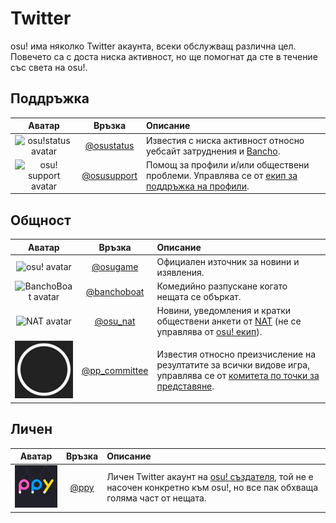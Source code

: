 # Twitter

osu! има няколко Twitter акаунта, всеки обслужващ различна цел. Повечето са с доста ниска активност, но ще помогнат да сте в течение със света на osu!.

## Поддръжка

| Аватар | Връзка | Описание |
| :-: | :-: | :-- |
| ![osu!status avatar](img/osustatus.jpg) | [@osustatus](https://twitter.com/osustatus) | Известия с ниска активност относно уебсайт затруднения и [Bancho](/wiki/Bancho_(server)). |
| ![osu! support avatar](img/osusupport.jpg) | [@osusupport](https://twitter.com/osusupport) | Помощ за профили и/или обществени проблеми. Управлява се от [екип за поддръжка на профили](/wiki/People/Account_support_team). |

## Общност

| Аватар | Връзка | Описание |
| :-: | :-: | :-- |
| ![osu! avatar](img/osugame.jpg) | [@osugame](https://twitter.com/osugame) | Официален източник за новини и изявления. |
| ![BanchoBoat avatar](img/banchoboat.jpg) | [@banchoboat](https://twitter.com/banchoboat) | Комедийно разпускане когато нещата се объркат. |
| ![NAT avatar](img/osu_nat.png) | [@osu_nat](https://twitter.com/osu_nat) | Новини, уведомления и кратки обществени анкети от [NAT](/wiki/People/Nomination_Assessment_Team) (не се управлява от [osu! екип](/wiki/People/osu!_team)). |
| ![pp committee avatar](img/ppcommittee.png) | [@pp_committee](https://twitter.com/pp_committee) | Известия относно преизчисление на резултатите за всички видове игра, управлява се от [комитета по точки за представяне](/wiki/People/Performance_Points_Committee). |

## Личен

| Аватар | Връзка | Описание |
| :-: | :-: | :-- |
| ![Dean Herbert avatar](img/ppy.jpg?2) | [@ppy](https://twitter.com/ppy) | Личен Twitter акаунт на [osu! създателя](/wiki/People/peppy), той не е насочен конкретно към osu!, но все пак обхваща голяма част от нещата. |
